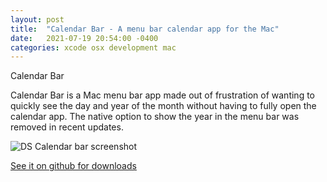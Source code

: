 ```yaml
---
layout: post
title:  "Calendar Bar - A menu bar calendar app for the Mac"
date:   2021-07-19 20:54:00 -0400
categories: xcode osx development mac
---
```


Calendar Bar

Calendar Bar is a Mac menu bar app made out of frustration of wanting to quickly see the day and year of the month without having to fully open the calendar app. The native option to show the year in the menu bar was removed in recent updates.

![DS Calendar bar screenshot](https://amostodman.github.io/DSCalendarBar/docs/images/ds_calendar_bar_screenshot.jpg)

[See it on github for downloads](https://amostodman.github.io/DSCalendarBar)
